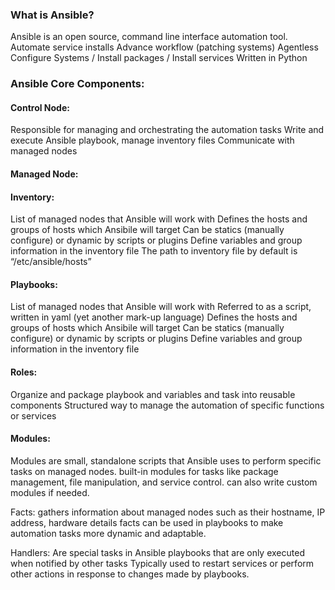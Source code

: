 
<h3> What is Ansible? </h3>
Ansible is an open source, command line interface automation tool.
Automate service installs 
Advance workflow (patching systems)
Agentless
Configure Systems / Install packages / Install services 
Written in Python




<h3> Ansible Core Components: </h3>

<h4> Control Node: </h4>
Responsible for managing and orchestrating the automation tasks
Write and execute Ansible playbook, manage inventory files
Communicate with managed nodes

<h4> Managed Node: </h4>

<h4> Inventory: </h4>
List of managed nodes that Ansible will work with
Defines the hosts and groups of hosts which Ansibile will target
Can be statics (manually configure) or dynamic by scripts or plugins
Define variables and group information in the inventory file
The path to inventory file by default is  “/etc/ansible/hosts”

<h4> Playbooks: </h4>
List of managed nodes that Ansible will work with
Referred to as a script, written in yaml (yet another mark-up language)
Defines the hosts and groups of hosts which Ansibile will target
Can be statics (manually configure) or dynamic by scripts or plugins
Define variables and group information in the inventory file

<h4> Roles: </h4>
Organize and package playbook and variables and task into reusable components
Structured way to manage the automation of specific functions or services

<h4> Modules: </h4>
Modules are small, standalone scripts that Ansible uses to perform specific tasks on managed nodes.
built-in modules for tasks like package management, file manipulation, and service control.
can also write custom modules if needed.


Facts:
gathers information about managed nodes such as their hostname, IP address, hardware details
facts can be used in playbooks to make automation tasks more dynamic and adaptable.

Handlers:
Are special tasks in Ansible playbooks that are only executed when notified by other tasks
Typically used to restart services or perform other actions in response to changes made by playbooks.


